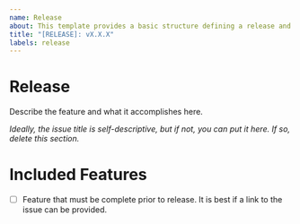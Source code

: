 ```yaml
---
name: Release
about: This template provides a basic structure defining a release and tracking progress towards it.
title: "[RELEASE]: vX.X.X"
labels: release
---
```


# Release
Describe the feature and what it accomplishes here.

*Ideally, the issue title is self-descriptive, but if not, you can put it here. If so, delete this section.*

# Included Features
- [ ] Feature that must be complete prior to release. It is best if a link to the issue can be provided.
